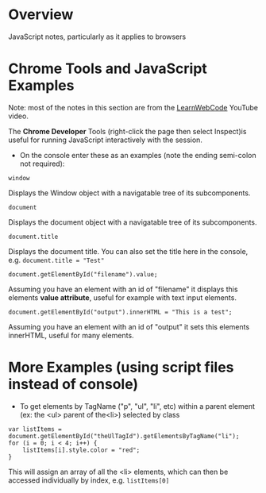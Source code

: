 # Overview

JavaScript notes, particularly as it applies to browsers

# Chrome Tools and JavaScript Examples

Note: most of the notes in this section are from the [LearnWebCode](https://www.youtube.com/watch?v=zPHerhks2Vg&t=302s) YouTube video.

The **Chrome Developer** Tools (right-click the page then select Inspect)is useful for running JavaScript interactively with the session.

* On the console enter these as an examples (note the ending semi-colon not required):

```
window
```
Displays the Window object with a navigatable tree of its subcomponents.

```
document
```
Displays the document object with a navigatable tree of its subcomponents.

```
document.title
```
Displays the document title.  You can also set the title here in the console, e.g. `document.title = "Test"`

```
document.getElementById("filename").value;
```
Assuming you have an element with an id of "filename" it displays this elements **value attribute**, useful for example with text input elements.


```
document.getElementById("output").innerHTML = "This is a test";
```
Assuming you have an element with an id of "output" it sets this elements innerHTML, useful for many elements.

# More Examples (using script files instead of console)

* To get elements by TagName ("p", "ul", "li", etc) within a parent element (ex: the \<ul\> parent of the\<li\>) selected by class

```
var listItems = document.getElementById("theUlTagId").getElementsByTagName("li");
for (i = 0; i < 4; i++) {
    listItems[i].style.color = "red";
}
```
This will assign an array of all the \<li\> elements, which can then be accessed individually by index, e.g. `listItems[0]`

